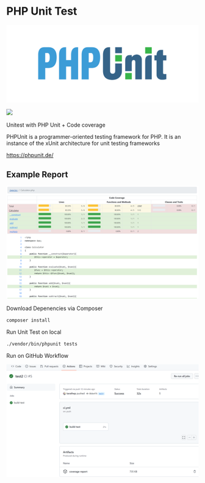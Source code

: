 # PHP Unit Test

![](./images/icon.png)


![](https://github.com/tarathep/php-unittest/actions/workflows/ci.yml/badge.svg)

Unitest with PHP Unit + Code coverage

PHPUnit is a programmer-oriented testing framework for PHP.
It is an instance of the xUnit architecture for unit testing frameworks

https://phpunit.de/

## Example Report

![](./images/conv.png)


Download Depenencies via Composer
```bash
composer install
```

Run Unit Test on local
```bash
./vendor/bin/phpunit tests
```

Run on GitHub Workflow

![](./images/ghworkflow.png)

